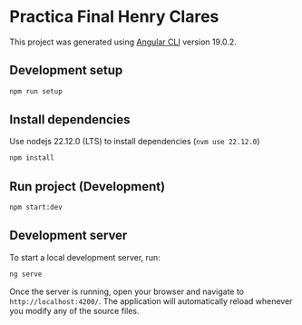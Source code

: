 # Practica Final Henry Clares

This project was generated using [Angular CLI](https://github.com/angular/angular-cli) version 19.0.2.

## Development setup

```bash
npm run setup

```

## Install dependencies

Use nodejs 22.12.0 (LTS) to install dependencies (`nvm use 22.12.0`)

```bash
npm install
```

## Run project (Development)

```bash
npm start:dev
```

## Development server

To start a local development server, run:

```bash
ng serve
```

Once the server is running, open your browser and navigate to `http://localhost:4200/`. The application will automatically reload whenever you modify any of the source files.
